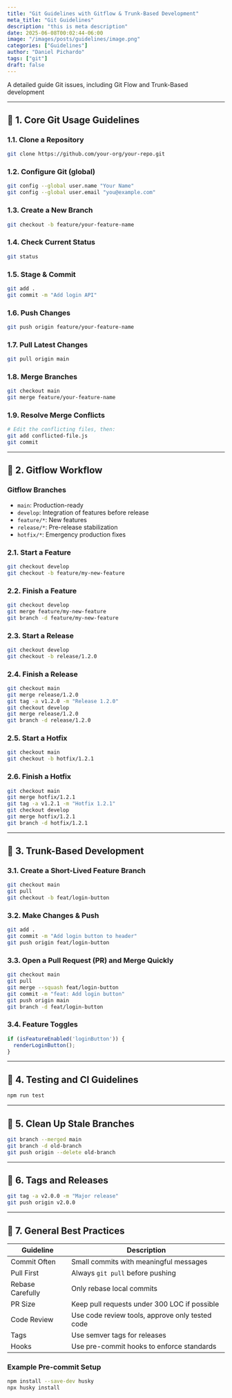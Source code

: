 ```yaml
---
title: "Git Guidelines with Gitflow & Trunk-Based Development"
meta_title: "Git Guidelines"
description: "this is meta description"
date: 2025-06-08T00:02:44-06:00
image: "/images/posts/guidelines/image.png"
categories: ["Guidelines"]
author: "Daniel Pichardo"
tags: ["git"]
draft: false
---
```


A detailed guide Git issues, including Git Flow and Trunk-Based development

---

## 🔧 1. Core Git Usage Guidelines

### 1.1. Clone a Repository
```bash
git clone https://github.com/your-org/your-repo.git
```

### 1.2. Configure Git (global)
```bash
git config --global user.name "Your Name"
git config --global user.email "you@example.com"
```

### 1.3. Create a New Branch
```bash
git checkout -b feature/your-feature-name
```

### 1.4. Check Current Status
```bash
git status
```

### 1.5. Stage & Commit
```bash
git add .
git commit -m "Add login API"
```

### 1.6. Push Changes
```bash
git push origin feature/your-feature-name
```

### 1.7. Pull Latest Changes
```bash
git pull origin main
```

### 1.8. Merge Branches
```bash
git checkout main
git merge feature/your-feature-name
```

### 1.9. Resolve Merge Conflicts
```bash
# Edit the conflicting files, then:
git add conflicted-file.js
git commit
```

---

## 🔀 2. Gitflow Workflow

### Gitflow Branches
- `main`: Production-ready
- `develop`: Integration of features before release
- `feature/*`: New features
- `release/*`: Pre-release stabilization
- `hotfix/*`: Emergency production fixes

### 2.1. Start a Feature
```bash
git checkout develop
git checkout -b feature/my-new-feature
```

### 2.2. Finish a Feature
```bash
git checkout develop
git merge feature/my-new-feature
git branch -d feature/my-new-feature
```

### 2.3. Start a Release
```bash
git checkout develop
git checkout -b release/1.2.0
```

### 2.4. Finish a Release
```bash
git checkout main
git merge release/1.2.0
git tag -a v1.2.0 -m "Release 1.2.0"
git checkout develop
git merge release/1.2.0
git branch -d release/1.2.0
```

### 2.5. Start a Hotfix
```bash
git checkout main
git checkout -b hotfix/1.2.1
```

### 2.6. Finish a Hotfix
```bash
git checkout main
git merge hotfix/1.2.1
git tag -a v1.2.1 -m "Hotfix 1.2.1"
git checkout develop
git merge hotfix/1.2.1
git branch -d hotfix/1.2.1
```

---

## 🌳 3. Trunk-Based Development

### 3.1. Create a Short-Lived Feature Branch
```bash
git checkout main
git pull
git checkout -b feat/login-button
```

### 3.2. Make Changes & Push
```bash
git add .
git commit -m "Add login button to header"
git push origin feat/login-button
```

### 3.3. Open a Pull Request (PR) and Merge Quickly
```bash
git checkout main
git pull
git merge --squash feat/login-button
git commit -m "feat: Add login button"
git push origin main
git branch -d feat/login-button
```

### 3.4. Feature Toggles
```js
if (isFeatureEnabled('loginButton')) {
  renderLoginButton();
}
```

---

## 🧪 4. Testing and CI Guidelines
```bash
npm run test
```

---

## 🧼 5. Clean Up Stale Branches
```bash
git branch --merged main
git branch -d old-branch
git push origin --delete old-branch
```

---

## 📌 6. Tags and Releases
```bash
git tag -a v2.0.0 -m "Major release"
git push origin v2.0.0
```

---

## 🧭 7. General Best Practices

| Guideline | Description |
|----------|-------------|
| Commit Often | Small commits with meaningful messages |
| Pull First | Always `git pull` before pushing |
| Rebase Carefully | Only rebase local commits |
| PR Size | Keep pull requests under 300 LOC if possible |
| Code Review | Use code review tools, approve only tested code |
| Tags | Use semver tags for releases |
| Hooks | Use pre-commit hooks to enforce standards |

### Example Pre-commit Setup
```bash
npm install --save-dev husky
npx husky install
```